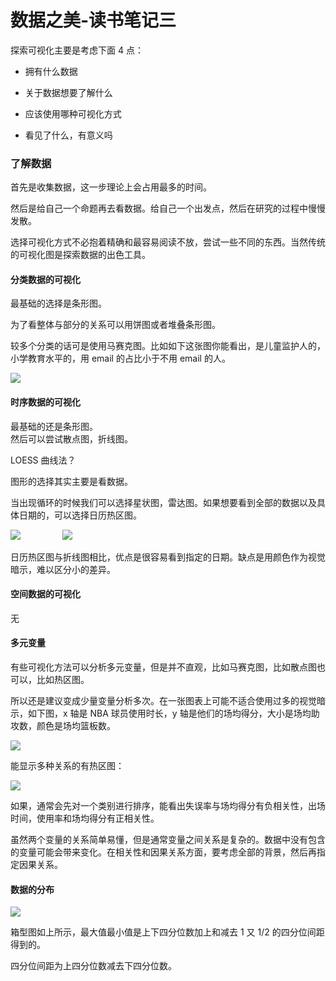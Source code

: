 # 数据之美-读书笔记三

探索可视化主要是考虑下面 4 点：

- 拥有什么数据

- 关于数据想要了解什么

- 应该使用哪种可视化方式

- 看见了什么，有意义吗

<a name="6bivcy"></a>

### [](#6bivcy)了解数据

首先是收集数据，这一步理论上会占用最多的时间。

然后是给自己一个命题再去看数据。给自己一个出发点，然后在研究的过程中慢慢发散。

选择可视化方式不必抱着精确和最容易阅读不放，尝试一些不同的东西。当然传统的可视化图是探索数据的出色工具。

<a name="c376sg"></a>

#### [](#c376sg)分类数据的可视化

最基础的选择是条形图。

为了看整体与部分的关系可以用饼图或者堆叠条形图。

较多个分类的话可是使用马赛克图。比如如下这张图你能看出，是儿童监护人的，小学教育水平的，用 email 的占比小于不用 email 的人。

![](https://cdn.nlark.com/lark/0/2018/png/27385/1541653563483-7b3b9e8f-5046-47f0-8219-db212f99c827.png#width=380)

<a name="ke58zd"></a>

#### [](#ke58zd)时序数据的可视化

最基础的还是条形图。<br />然后可以尝试散点图，折线图。

LOESS 曲线法？

图形的选择其实主要是看数据。

当出现循环的时候我们可以选择星状图，雷达图。如果想要看到全部的数据以及具体日期的，可以选择日历热区图。

![](https://cdn.nlark.com/lark/0/2018/png/27385/1541653485373-28ae2f90-d5af-4363-9448-af66163805c9.png#width=308)                 ![](https://cdn.nlark.com/lark/0/2018/png/27385/1541653507499-d8cb9f9f-3f22-43ae-a171-da30e1db2bee.png#width=162)

日历热区图与折线图相比，优点是很容易看到指定的日期。缺点是用颜色作为视觉暗示，难以区分小的差异。

<a name="qfrtfx"></a>

#### [](#qfrtfx)空间数据的可视化

无

<a name="i5qaho"></a>

#### [](#i5qaho)多元变量

有些可视化方法可以分析多元变量，但是并不直观，比如马赛克图，比如散点图也可以，比如热区图。

所以还是建议变成少量变量分析多次。在一张图表上可能不适合使用过多的视觉暗示，如下图，x 轴是 NBA 球员使用时长，y 轴是他们的场均得分，大小是场均助攻数，颜色是场均篮板数。

![](https://cdn.nlark.com/lark/0/2018/png/27385/1541677426603-008f7e1d-44a1-4199-9d17-746e0fe96b3a.png#width=479)

能显示多种关系的有热区图：

![](https://cdn.nlark.com/lark/0/2018/png/27385/1541677660501-ddb79a26-983e-44bd-b24d-6ee08bf5ab2f.png#width=584)

如果，通常会先对一个类别进行排序，能看出失误率与场均得分有负相关性，出场时间，使用率和场均得分有正相关性。

虽然两个变量的关系简单易懂，但是通常变量之间关系是复杂的。数据中没有包含的变量可能会带来变化。在相关性和因果关系方面，要考虑全部的背景，然后再指定因果关系。

<a name="36leag"></a>

#### [](#36leag)数据的分布

![](https://cdn.nlark.com/lark/0/2018/png/27385/1541998590433-2b1b7c01-93d6-415a-adee-1838e51d5bbe.png#width=504)

箱型图如上所示，最大值最小值是上下四分位数加上和减去 1 又 1/2 的四分位间距得到的。

四分位间距为上四分位数减去下四分位数。
